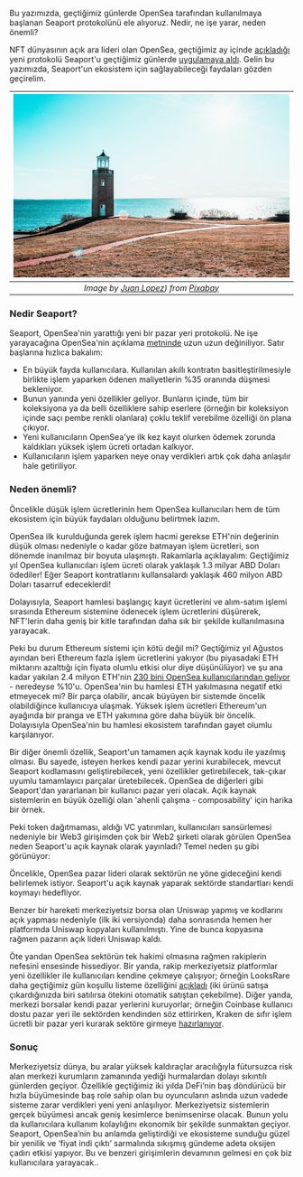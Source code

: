 Bu yazımızda, geçtiğimiz günlerde OpenSea tarafından kullanılmaya başlanan Seaport protokolünü ele alıyoruz. Nedir, ne işe yarar, neden önemli?

NFT dünyasının açık ara lideri olan OpenSea, geçtiğimiz ay içinde [açıkladığı](https://opensea.io/blog/announcements/introducing-seaport-protocol/) yeni protokolü Seaport'u geçtiğimiz günlerde [uygulamaya aldı](https://opensea.io/blog/announcements/launching-seaport-saving-the-community-millions-in-fees/). Gelin bu yazımızda, Seaport'un ekosistem için sağlayabileceği faydaları gözden geçirelim. 


| ![lighthouse](/assets/lighthouse-gc524e87fc_800.jpg)|
|:--:| 
| *Image by [Juan Lopez](https://pixabay.com/users/suddenshutter-7083238/)) from [Pixabay](https://pixabay.com/)*|

### Nedir Seaport?

Seaport, OpenSea'nin yarattığı yeni bir pazar yeri protokolü. Ne işe yarayacağına OpenSea'nin açıklama [metninde](https://opensea.io/blog/announcements/launching-seaport-saving-the-community-millions-in-fees/) uzun uzun değiniliyor. Satır başlarına hızlıca bakalım: 

- En büyük fayda kullanıcılara. Kullanılan akıllı kontratın basitleştirilmesiyle birlikte işlem yaparken ödenen maliyetlerin %35 oranında düşmesi bekleniyor. 
- Bunun yanında yeni özellikler geliyor. Bunların içinde, tüm bir koleksiyona ya da belli özelliklere sahip eserlere (örneğin bir koleksiyon içinde saçı pembe renkli olanlara) çoklu teklif verebilme özelliği ön plana çıkıyor.  
- Yeni kullanıcıların OpenSea'ye ilk kez kayıt olurken ödemek zorunda kaldıkları yüksek işlem ücreti ortadan kalkıyor. 
- Kullanıcıların işlem yaparken neye onay verdikleri artık çok daha anlaşılır hale getiriliyor. 

### Neden önemli?

Öncelikle düşük işlem ücretlerinin hem OpenSea kullanıcıları hem de tüm ekosistem için büyük faydaları olduğunu belirtmek lazım. 

OpenSea ilk kurulduğunda gerek işlem hacmi gerekse ETH'nin değerinin düşük olması nedeniyle o kadar göze batmayan işlem ücretleri, son dönemde inanılmaz bir boyuta ulaşmıştı. Rakamlarla açıklayalım: Geçtiğimiz yıl OpenSea kullanıcıları işlem ücreti olarak yaklaşık 1.3 milyar ABD Doları ödediler! Eğer Seaport kontratlarını kullansalardı yaklaşık 460 milyon ABD Doları tasarruf edeceklerdi!

Dolayısıyla, Seaport hamlesi başlangıç kayıt ücretlerini ve alım-satım işlemi sırasında Ethereum sistemine ödenecek işlem ücretlerini düşürerek, NFT'lerin daha geniş bir kitle tarafından daha sık bir şekilde kullanılmasına yarayacak. 

Peki bu durum Ethereum sistemi için kötü değil mi? Geçtiğimiz yıl Ağustos ayından beri Ethereum fazla işlem ücretlerini yakıyor (bu piyasadaki ETH miktarını azalttığı için fiyata olumlu etkisi olur diye düşünülüyor) ve şu ana kadar yakılan 2.4 milyon ETH'nin [230 bini OpenSea kullanıcılarından geliyor](https://ultrasound.money/) - neredeyse %10'u. OpenSea'nin bu hamlesi ETH yakılmasına negatif etki etmeyecek mi? Bir parça olabilir, ancak büyüyen bir sistemde öncelik olabildiğince kullanıcıya ulaşmak. Yüksek işlem ücretleri Ethereum'un ayağında bir pranga ve ETH yakımına göre daha büyük bir öncelik. Dolayısıyla OpenSea'nin bu hamlesi ekosistem tarafından gayet olumlu karşılanıyor. 

Bir diğer önemli özellik, Seaport'un tamamen açık kaynak kodu ile yazılmış olması. Bu sayede, isteyen herkes kendi pazar yerini kurabilecek, mevcut Seaport kodlamasını geliştirebilecek, yeni özellikler getirebilecek, tak-çıkar uyumlu tamamlayıcı parçalar üretebilecek. OpenSea de diğerleri gibi Seaport'dan yararlanan bir kullanıcı pazar yeri olacak. Açık kaynak sistemlerin en büyük özelliği olan 'ahenli çalışma - composability' için harika bir örnek. 

Peki token dağıtmaması, aldığı VC yatırımları, kullanıcıları sansürlemesi nedeniyle bir Web3 girişimden çok bir Web2 şirketi olarak görülen OpenSea neden Seaport'u açık kaynak olarak yayınladı? Temel neden şu gibi görünüyor:

Öncelikle, OpenSea pazar lideri olarak sektörün ne yöne gideceğini kendi belirlemek istiyor. Seaport'u açık kaynak yaparak sektörde standartları kendi koymayı hedefliyor.

Benzer bir hareketi merkeziyetsiz borsa olan Uniswap yapmış ve kodlarını açık yapması nedeniyle (ilk iki versiyonda) daha sonrasında hemen her platformda Uniswap kopyaları kullanılmıştı. Yine de bunca kopyasına rağmen pazarın açık lideri Uniswap kaldı. 

Öte yandan OpenSea sektörün tek hakimi olmasına rağmen rakiplerin nefesini ensesinde hissediyor. Bir yanda, rakip merkeziyetsiz platformlar yeni özellikler ile kullanıcıları kendine çekmeye çalışıyor; örneğin LooksRare daha geçtiğimiz gün koşullu listeme özelliğini [açıkladı](https://twitter.com/LooksRare/status/1539957437729742848) (iki ürünü satışa çıkardığınızda biri satılırsa ötekini otomatik satıştan çekebilme). Diğer yanda, merkezi borsalar kendi pazar yerlerini kuruyorlar; örneğin Coinbase kullanıcı dostu pazar yeri ile sektörden kendinden söz ettirirken, Kraken de sıfır işlem ücretli bir pazar yeri kurarak sektöre girmeye [hazırlanıyor](https://decrypt.co/99346/waitlist-launches-for-kraken-nft-which-promises-zero-gas-fees). 

### Sonuç 

Merkeziyetsiz dünya, bu aralar yüksek kaldıraçlar aracılığıyla fütursuzca risk alan merkezi kurumların zamanında yediği hurmalardan dolayı sıkıntılı günlerden geçiyor. Özellikle geçtiğimiz iki yılda DeFi’nin baş döndürücü bir hızla büyümesinde baş role sahip olan bu oyuncuların aslında uzun vadede sisteme zarar verdikleri yeni yeni anlaşılıyor. Merkeziyetsiz sistemlerin gerçek büyümesi ancak geniş kesimlerce benimsenirse olacak. Bunun yolu da kullanıcılara kullanım kolaylığını ekonomik bir şekilde sunmaktan geçiyor. Seaport, OpenSea’nin bu anlamda geliştirdiği ve ekosisteme sunduğu güzel bir yenilik ve ‘fiyat indi çıktı’ sarmalında sıkışmış gündeme adeta oksijen çadırı etkisi yapıyor. Bu ve benzeri girişimlerin devamının gelmesi en çok biz kullanıcılara yarayacak..
